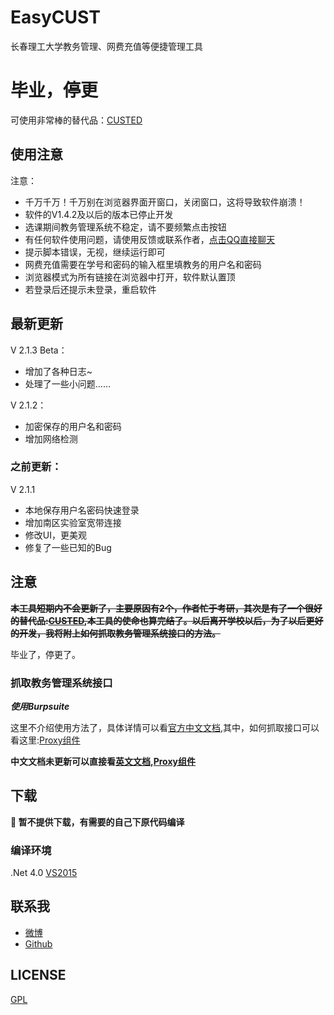 # EasyCUST
长春理工大学教务管理、网费充值等便捷管理工具

# 毕业，停更

可使用非常棒的替代品：[CUSTED](https://m.cust.edu.cn/index.cc)

## 使用注意
注意：

* 千万千万！千万别在浏览器界面开窗口，关闭窗口，这将导致软件崩溃！
* 软件的V1.4.2及以后的版本已停止开发
* 选课期间教务管理系统不稳定，请不要频繁点击按钮
* 有任何软件使用问题，请使用反馈或联系作者，[点击QQ直接聊天](http://sighttp.qq.com/msgrd?v=3&uin=767436053&site=&menu=yes)
* 提示脚本错误，无视，继续运行即可
* 网费充值需要在学号和密码的输入框里填教务的用户名和密码
* 浏览器模式为所有链接在浏览器中打开，软件默认置顶
* 若登录后还提示未登录，重启软件

## 最新更新

V 2.1.3 Beta：

* 增加了各种日志~
* 处理了一些小问题……

V 2.1.2：

* 加密保存的用户名和密码
* 增加网络检测

### 之前更新：

V 2.1.1

* 本地保存用户名密码快速登录
* 增加南区实验室宽带连接
* 修改UI，更美观
* 修复了一些已知的Bug

## 注意
~~<b>本工具短期内不会更新了，主要原因有2个，作者忙于考研，其次是有了一个很好的替代品:[CUSTED](http://m.cust.edu.cn/index.cc),本工具的使命也算完结了。以后离开学校以后，为了以后更好的开发，我将附上如何抓取教务管理系统接口的方法。</b>~~

毕业了，停更了。

### 抓取教务管理系统接口
***使用Burpsuite***

这里不介绍使用方法了，具体详情可以看[官方中文文档](https://yw9381.gitbooks.io/burp_suite_doc_zh_cn/content/),其中，如何抓取接口可以看这里:[Proxy组件](https://yw9381.gitbooks.io/burp_suite_doc_zh_cn/content/Proxy/)

**中文文档未更新可以直接看[英文文档](https://portswigger.net/burp/help/),[Proxy组件](https://portswigger.net/burp/help/proxy.html)**

## 下载
<b>:triangular_flag_on_post: 暂不提供下载，有需要的自己下原代码编译</b>

### 编译环境
.Net 4.0 [VS2015](https://www.visualstudio.com/vs)

## 联系我
* [微博](http://weibo.com/u/2693120655)
* [Github](https://github.com/WWILLV)

## LICENSE
[GPL](https://github.com/WWILLV/EasyCUST/blob/master/LICENSE)
